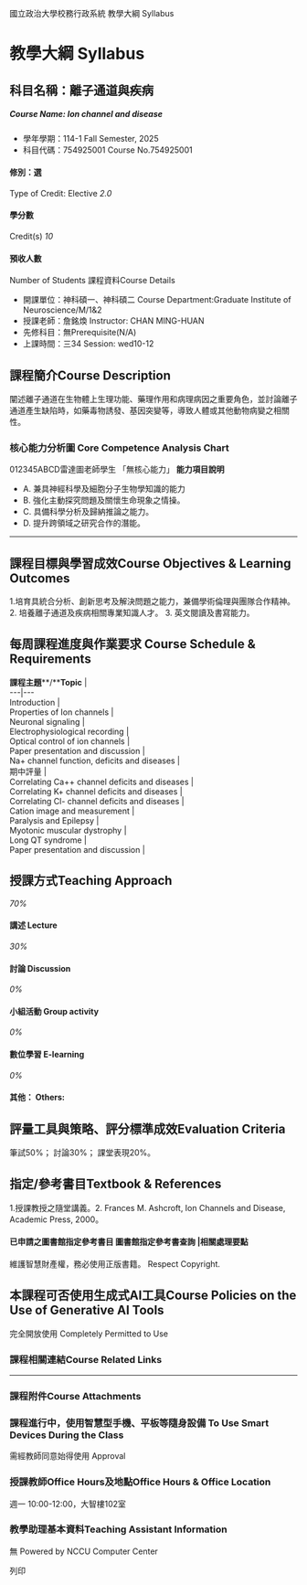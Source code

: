 國立政治大學校務行政系統 教學大綱 Syllabus
# 教學大綱 Syllabus
##  科目名稱：離子通道與疾病
#####  Course Name: Ion channel and disease
  * 學年學期：114-1 Fall Semester, 2025 
  * 科目代碼：754925001 Course No.754925001


#### 修別：選
Type of Credit: Elective 
_2.0_
#### 學分數
Credit(s)
_10_
#### 預收人數
Number of Students
課程資料Course Details
  * 開課單位：神科碩一、神科碩二 Course Department:Graduate Institute of Neuroscience/M/1&2 
  * 授課老師：詹銘煥 Instructor: CHAN MING-HUAN 
  * 先修科目：無Prerequisite(N/A)
  * 上課時間：三34 Session: wed10-12


##  課程簡介Course Description
闡述離子通道在生物體上生理功能、藥理作用和病理病因之重要角色，並討論離子通道產生缺陷時，如藥毒物誘發、基因突變等，導致人體或其他動物病變之相關性。
###  核心能力分析圖 Core Competence Analysis Chart
012345ABCD雷達圖老師學生
「無核心能力」 
**能力項目說明**
  * A. 兼具神經科學及細胞分子生物學知識的能力
  * B. 強化主動探究問題及關懷生命現象之情操。
  * C. 具備科學分析及歸納推論之能力。
  * D. 提升跨領域之研究合作的潛能。


* * *
##  課程目標與學習成效Course Objectives & Learning Outcomes 
1.培育具統合分析、創新思考及解決問題之能力，兼備學術倫理與團隊合作精神。
2. 培養離子通道及疾病相關專業知識人才。
3. 英文閱讀及書寫能力。
##  每周課程進度與作業要求 Course Schedule & Requirements
**課程主題****/****Topic** |   
---|---  
Introduction |   
Properties of Ion channels |   
Neuronal signaling |   
Electrophysiological recording |   
Optical control of ion channels |   
Paper presentation and discussion |   
Na+ channel function, deficits and diseases |   
期中評量 |   
Correlating Ca++ channel deficits and diseases |   
Correlating K+ channel deficits and diseases  |   
Correlating Cl- channel deficits and diseases |   
Cation image and measurement |   
Paralysis and Epilepsy |   
Myotonic muscular dystrophy |   
Long QT syndrome |   
Paper presentation and discussion |   
##  授課方式Teaching Approach
_70%_
####  講述 Lecture
_30%_
####  討論 Discussion
_0%_
####  小組活動 Group activity
_0%_
####  數位學習 E-learning
_0%_
####  其他： Others:
##  評量工具與策略、評分標準成效Evaluation Criteria
筆試50%； 討論30%； 課堂表現20%。
##  指定/參考書目Textbook & References
1.授課教授之隨堂講義。2. Frances M. Ashcroft, Ion Channels and Disease, Academic Press, 2000。
####  已申請之圖書館指定參考書目  圖書館指定參考書查詢 |相關處理要點
維護智慧財產權，務必使用正版書籍。 Respect Copyright.
##  本課程可否使用生成式AI工具Course Policies on the Use of Generative AI Tools
完全開放使用 Completely Permitted to Use
###  課程相關連結Course Related Links
* * *
###  課程附件Course Attachments
###  課程進行中，使用智慧型手機、平板等隨身設備 To Use Smart Devices During the Class
需經教師同意始得使用  Approval
###  授課教師Office Hours及地點Office Hours & Office Location
週一 10:00-12:00，大智樓102室
###  教學助理基本資料Teaching Assistant Information
無
Powered by NCCU Computer Center
  
列印
